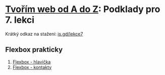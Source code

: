 # [Tvořím web od A do Z](https://github.com/TvorimWeb-2018-Praha/tvorim-web-a-z): Podklady pro 7. lekci

Krátký odkaz na stažení: [is.gd/lekce7](https://is.gd/lekce7)

## Flexbox prakticky

1. [Flexbox - hlavička](priklady/01-hlavicka/)
1. [Flexbox - kontakty](priklady/02-kontakty/)